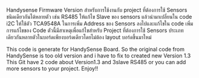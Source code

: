 Handysense Firmware Version สำหรับการใช้งานกับ project ที่ต้องการใช้ Sensors ชนิดเดียวกันได้หลายตัว
เช่น RS485 ให้แก้ไข Slave ของ sensors แล้วนำมาเปลี่ยนใน code 
    i2C   ให้ใช้ตัว TCA9548A ในการเพิ่ม Address ของ Sensors ลงไปและแก้ไขใน code เพิ่ม
  การแก้ไขของ Code ตัวนี้มีสาเหตุเพื่อแก้ไขสำหรับ Project ที่ต้องการใช้ Sensors ประเภทเดียวกันหลายตัวในบอร์ดเพียงบอร์ดเดียวโดยไม่ต้อง layout บอร์ดขึ้นมาใหม่
  
This code is generate for HandySense Board. 
So the original code from HandySense is too old version and i have to fix to created new Version 1.3 
This Git have 2 code about Version1.3 and 3slave RS485 or you can add more sensors to your project.
Enjoy!!

